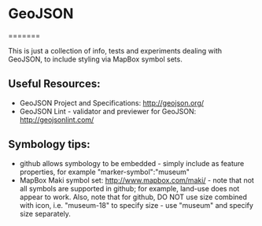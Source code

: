 # GeoJSON
=======

This is just a collection of info, tests and experiments dealing with GeoJSON, to include styling via MapBox symbol sets.

## Useful Resources:

- GeoJSON Project and Specifications: http://geojson.org/
- GeoJSON Lint - validator and previewer for GeoJSON: http://geojsonlint.com/

## Symbology tips:
- github allows symbology to be embedded - simply include as feature properties, for example "marker-symbol":"museum"
- MapBox Maki symbol set: http://www.mapbox.com/maki/ - note that not all symbols are supported in github; for example, land-use does not appear to work.  Also, note that for github, DO NOT use size combined with icon, i.e. "museum-18" to specify size - use "museum" and specify size separately.
